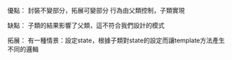 優點：
    封裝不變部分，拓展可變部分
    行為由父類控制，子類實現
    
缺點：
    子類的結果影響了父類，這不符合我們設計的模式
    
拓展：
    有一種情景：設定state，根據子類對state的設定而讓template方法產生不同的邏輯